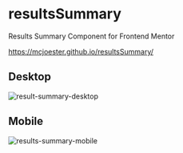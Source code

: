 # resultsSummary
Results Summary Component for Frontend Mentor

https://mcjoester.github.io/resultsSummary/

## Desktop
![result-summary-desktop](https://github.com/Mcjoester/resultsSummary/assets/30557274/99bf1df3-40e2-441d-a8e2-48da7bb2cda3)

## Mobile
![results-summary-mobile](https://github.com/Mcjoester/resultsSummary/assets/30557274/65e5f427-87c6-45f1-9bfa-2761d6df099b)
